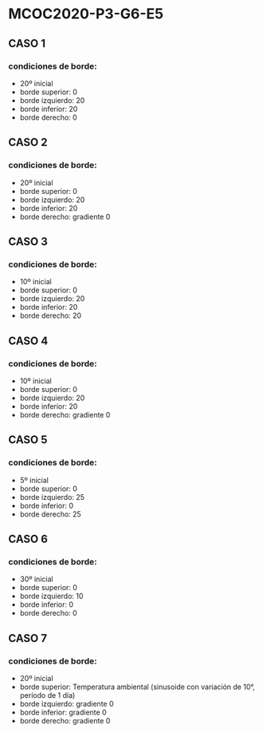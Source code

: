 # MCOC2020-P3-G6-E5

## CASO 1
### condiciones de borde:
  * 20º inicial
  * borde superior: 0
  * borde izquierdo: 20
  * borde inferior: 20 
  * borde derecho: 0
 
## CASO 2
### condiciones de borde:
  * 20º inicial
  * borde superior: 0
  * borde izquierdo: 20
  * borde inferior: 20
  * borde derecho: gradiente 0
  
## CASO 3
### condiciones de borde:
  * 10º inicial
  * borde superior: 0
  * borde izquierdo: 20
  * borde inferior: 20
  * borde derecho: 20
  
## CASO 4
### condiciones de borde:
  * 10º inicial
  * borde superior: 0
  * borde izquierdo: 20
  * borde inferior: 20
  * borde derecho: gradiente 0
  
## CASO 5
### condiciones de borde:
  * 5º inicial
  * borde superior: 0
  * borde izquierdo: 25
  * borde inferior: 0
  * borde derecho: 25
  
## CASO 6
### condiciones de borde:
  * 30º inicial
  * borde superior: 0
  * borde izquierdo: 10
  * borde inferior: 0
  * borde derecho: 0
  
## CASO 7
### condiciones de borde:
  * 20º inicial
  * borde superior: Temperatura ambiental (sinusoide con variación de 10°, período de 1 día)
  * borde izquierdo: gradiente 0
  * borde inferior: gradiente 0
  * borde derecho: gradiente 0
